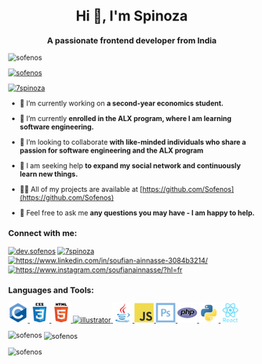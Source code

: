 <h1 align="center">Hi 👋, I'm Spinoza</h1>
<h3 align="center">A passionate frontend developer from India</h3>

<p align="left"> <img src="https://komarev.com/ghpvc/?username=sofenos&label=Profile%20views&color=0e75b6&style=flat" alt="sofenos" /> </p>

<p align="left"> <a href="https://github.com/ryo-ma/github-profile-trophy"><img src="https://github-profile-trophy.vercel.app/?username=sofenos" alt="sofenos" /></a> </p>

<p align="left"> <a href="https://twitter.com/7spinoza" target="blank"><img src="https://img.shields.io/twitter/follow/7spinoza?logo=twitter&style=for-the-badge" alt="7spinoza" /></a> </p>

- 🔭 I’m currently working on **a second-year economics student.**

- 🌱 I’m currently **enrolled in the ALX program, where I am learning software engineering.**

- 👯 I’m looking to collaborate **with like-minded individuals who share a passion for software engineering and the ALX program**

- 🤝 I am seeking help **to expand my social network and continuously learn new things.**

- 👨‍💻 All of my projects are available at [https://github.com/Sofenos](https://github.com/Sofenos)

- 💬 Feel free to ask me **any questions you may have - I am happy to help.**

<h3 align="left">Connect with me:</h3>
<p align="left">
<a href="https://dev.to/dev.sofenos" target="blank"><img align="center" src="https://raw.githubusercontent.com/rahuldkjain/github-profile-readme-generator/master/src/images/icons/Social/devto.svg" alt="dev.sofenos" height="30" width="40" /></a>
<a href="https://twitter.com/7spinoza" target="blank"><img align="center" src="https://raw.githubusercontent.com/rahuldkjain/github-profile-readme-generator/master/src/images/icons/Social/twitter.svg" alt="7spinoza" height="30" width="40" /></a>
<a href="https://linkedin.com/in/https://www.linkedin.com/in/soufian-ainnasse-3084b3214/" target="blank"><img align="center" src="https://raw.githubusercontent.com/rahuldkjain/github-profile-readme-generator/master/src/images/icons/Social/linked-in-alt.svg" alt="https://www.linkedin.com/in/soufian-ainnasse-3084b3214/" height="30" width="40" /></a>
<a href="https://instagram.com/https://www.instagram.com/soufianainnasse/?hl=fr" target="blank"><img align="center" src="https://raw.githubusercontent.com/rahuldkjain/github-profile-readme-generator/master/src/images/icons/Social/instagram.svg" alt="https://www.instagram.com/soufianainnasse/?hl=fr" height="30" width="40" /></a>
</p>

<h3 align="left">Languages and Tools:</h3>
<p align="left"> <a href="https://www.cprogramming.com/" target="_blank" rel="noreferrer"> <img src="https://raw.githubusercontent.com/devicons/devicon/master/icons/c/c-original.svg" alt="c" width="40" height="40"/> </a> <a href="https://www.w3schools.com/css/" target="_blank" rel="noreferrer"> <img src="https://raw.githubusercontent.com/devicons/devicon/master/icons/css3/css3-original-wordmark.svg" alt="css3" width="40" height="40"/> </a> <a href="https://www.w3.org/html/" target="_blank" rel="noreferrer"> <img src="https://raw.githubusercontent.com/devicons/devicon/master/icons/html5/html5-original-wordmark.svg" alt="html5" width="40" height="40"/> </a> <a href="https://www.adobe.com/in/products/illustrator.html" target="_blank" rel="noreferrer"> <img src="https://www.vectorlogo.zone/logos/adobe_illustrator/adobe_illustrator-icon.svg" alt="illustrator" width="40" height="40"/> </a> <a href="https://www.java.com" target="_blank" rel="noreferrer"> <img src="https://raw.githubusercontent.com/devicons/devicon/master/icons/java/java-original.svg" alt="java" width="40" height="40"/> </a> <a href="https://developer.mozilla.org/en-US/docs/Web/JavaScript" target="_blank" rel="noreferrer"> <img src="https://raw.githubusercontent.com/devicons/devicon/master/icons/javascript/javascript-original.svg" alt="javascript" width="40" height="40"/> </a> <a href="https://www.photoshop.com/en" target="_blank" rel="noreferrer"> <img src="https://raw.githubusercontent.com/devicons/devicon/master/icons/photoshop/photoshop-line.svg" alt="photoshop" width="40" height="40"/> </a> <a href="https://www.php.net" target="_blank" rel="noreferrer"> <img src="https://raw.githubusercontent.com/devicons/devicon/master/icons/php/php-original.svg" alt="php" width="40" height="40"/> </a> <a href="https://www.python.org" target="_blank" rel="noreferrer"> <img src="https://raw.githubusercontent.com/devicons/devicon/master/icons/python/python-original.svg" alt="python" width="40" height="40"/> </a> <a href="https://reactjs.org/" target="_blank" rel="noreferrer"> <img src="https://raw.githubusercontent.com/devicons/devicon/master/icons/react/react-original-wordmark.svg" alt="react" width="40" height="40"/> </a> </p>

<p><img align="left" src="https://github-readme-stats.vercel.app/api/top-langs?username=sofenos&show_icons=true&locale=en&layout=compact" alt="sofenos" /></p>

<p>&nbsp;<img align="center" src="https://github-readme-stats.vercel.app/api?username=sofenos&show_icons=true&locale=en" alt="sofenos" /></p>

<p><img align="center" src="https://github-readme-streak-stats.herokuapp.com/?user=sofenos&" alt="sofenos" /></p>


